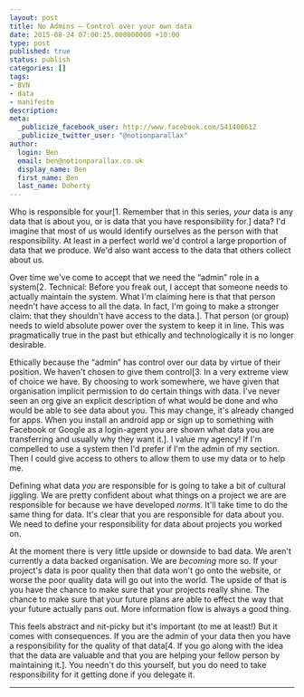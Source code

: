 ```yaml
---
layout: post
title: No Admins – Control over your own data
date: 2015-08-24 07:00:25.000000000 +10:00
type: post
published: true
status: publish
categories: []
tags:
- BVN
- data
- manifesto
description:
meta:
  _publicize_facebook_user: http://www.facebook.com/541400612
  _publicize_twitter_user: "@notionparallax"
author:
  login: Ben
  email: ben@notionparallax.co.uk
  display_name: Ben
  first_name: Ben
  last_name: Doherty
---
```

<p><!--more--></p>
<p>Who is responsible for your[1. Remember that in this series, <em>your</em> data is any data that is about you, or is data that you have responsibility for.] data? I'd imagine that most of us would identify ourselves as the person with that responsibility. At least in a perfect world we'd control a large proportion of data that we produce. We'd also want access to the data that others collect about us.</p>
<p>Over time we've come to accept that we need the “admin” role in a system[2. Technical: Before you freak out, I accept that someone needs to actually maintain the system. What I'm claiming here is that that person needn't have access to all the data. In fact, I'm going to make a stronger claim: that they shouldn't have access to the data.]. That person (or group) needs to wield absolute power over the system to keep it in line. This was pragmatically true in the past but ethically and technologically it is no longer desirable.</p>
<p>Ethically because the “admin” has control over our data by virtue of their position. We haven't chosen to give them control[3. In a very extreme view of choice we have. By choosing to work somewhere, we have given that organisation implicit permission to do certain things with data. I've never seen an org give an explicit description of what would be done and who would be able to see data about you. This may change, it's already changed for apps. When you install an android app or sign up to something with Facebook or Google as a login-agent you are shown what data you are transferring and usually why they want it.]. I value my agency! If I'm compelled to use a system then I'd prefer if I'm the admin of my section. Then I could give access to others to allow them to use my data or to help me.</p>
<p>Defining what data <em>you</em> are responsible for is going to take a bit of cultural jiggling. We are pretty confident about what things on a project we are are responsible for because we have developed <em>norms</em>. It'll take time to do the same thing for data. It's clear that you are responsible for data about you. We need to define your responsibility for data about projects you worked on.</p>
<p>At the moment there is very little upside or downside to bad data. We aren't currently a data backed organisation. We are <em>becoming</em> more so. If your project's data is poor quality then that data won't go onto the website, or worse the poor quality data will go out into the world. The upside of that is you have the chance to make sure that your projects really shine. The chance to make sure that your future plans are able to effect the way that your future actually pans out. More information flow is always a good thing.</p>
<p>This feels abstract and nit-picky but it's important (to me at least!) But it comes with consequences. If you are the admin of your data then you have a responsibility for the quality of that data[4. If you go along with the idea that the data are valuable and that you are helping your fellow person by maintaining it.]. You needn't do this yourself, but you do need to take responsibility for it getting done if you delegate it.</p>
<hr />


[^1]: Remember that in this series, <em>your</em> data is any data that is about you, or is data that you have responsibility for.

[^2]: Technical: Before you freak out, I accept that someone needs to actually maintain the system. What I'm claiming here is that that person needn't have access to all the data. In fact, I'm going to make a stronger claim: that they shouldn't have access to the data.

[^3]: In a very extreme view of choice we have. By choosing to work somewhere, we have given that organisation implicit permission to do certain things with data. I've never seen an org give an explicit description of what would be done and who would be able to see data about you. This may change, it's already changed for apps. When you install an android app or sign up to something with Facebook or Google as a login-agent you are shown what data you are transferring and usually why they want it.

[^4]: If you go along with the idea that the data are valuable and that you are helping your fellow person by maintaining it.

